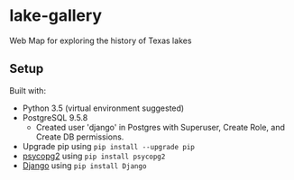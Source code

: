 # lake-gallery
Web Map for exploring the history of Texas lakes

## Setup
Built with:
* Python 3.5 (virtual environment suggested)
* PostgreSQL 9.5.8
  * Created user 'django' in Postgres with Superuser, Create Role, and Create DB permissions.
* Upgrade pip using `pip install --upgrade pip`
* [psycopg2](http://initd.org/psycopg/) using `pip install psycopg2`
* [Django](https://docs.djangoproject.com/en/1.11/topics/install/) using `pip install Django`


